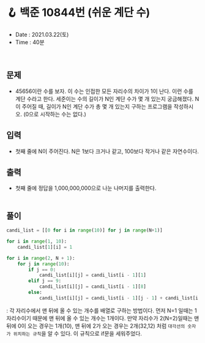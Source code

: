 # 🪝 백준 10844번 (쉬운 계단 수)
- Date : 2021.03.22(토)
- Time : 40분
<br>

## 문제

- 45656이란 수를 보자.
이 수는 인접한 모든 자리수의 차이가 1이 난다. 이런 수를 계단 수라고 한다.
세준이는 수의 길이가 N인 계단 수가 몇 개 있는지 궁금해졌다.
N이 주어질 때, 길이가 N인 계단 수가 총 몇 개 있는지 구하는 프로그램을 작성하시오. (0으로 시작하는 수는 없다.)


## 입력

- 첫째 줄에 N이 주어진다. N은 1보다 크거나 같고, 100보다 작거나 같은 자연수이다.

## 출력
- 첫째 줄에 정답을 1,000,000,000으로 나눈 나머지를 출력한다.
<br><br>

## 풀이
```python
candi_list = [[0 for i in range(10)] for j in range(N+1)]

for i in range(1, 10):
    candi_list[1][i] = 1

for i in range(2, N + 1):
    for j in range(10):
        if j == 0:
            candi_list[i][j] = candi_list[i - 1][1]
        elif j == 9:
            candi_list[i][j] = candi_list[i - 1][8]
        else:
            candi_list[i][j] = candi_list[i - 1][j - 1] + candi_list[i - 1][j + 1]

```
: 각 자리수에서 맨 뒤에 올 수 있는 개수를 배열로 구하는 방법이다. 먼저 N=1 일때는 1자리수이기 때문에 맨 뒤에 올 수 있는 개수는 1개이다. 만약 자리수가 2(N=2)일때는 맨 뒤에 0이 오는 경우는 1개(10), 맨 뒤에 2가 오는 경우는 2개(32,12) 처럼 ```대각선의 숫자가 위치하는 규칙```을 알 수 있다. 이 규칙으로 if문을 세워주었다. 